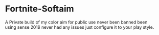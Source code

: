 # Fortnite-Softaim
A Private build of my color aim for public use never been banned been using sense 2019 never had any issues just configure it to your play style.

